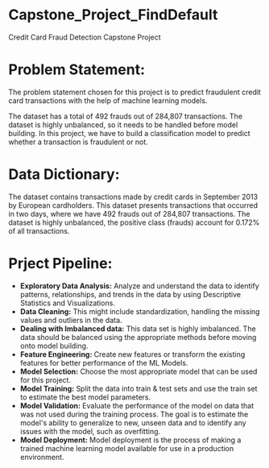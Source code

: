 # Capstone_Project_FindDefault
Credit Card Fraud Detection Capstone Project

# Problem Statement:
The problem statement chosen for this project is to predict fraudulent credit card transactions with the help of machine learning models.

The dataset has a total of 492 frauds out of 284,807 transactions. The dataset is highly unbalanced, so it needs to be handled before model building. In this project, we have to build a classification model to predict whether a transaction is fraudulent or not.

# Data Dictionary:  
  
The dataset contains transactions made by credit cards in September 2013 by European cardholders. This dataset presents transactions that occurred in two days, where we have 492 frauds out of 284,807 transactions. The dataset is highly unbalanced, the positive class (frauds) account for 0.172% of all transactions.

# Prject Pipeline:

- **Exploratory Data Analysis:** Analyze and understand the data to identify patterns, relationships, and trends in the data by using Descriptive Statistics and Visualizations.
- **Data Cleaning:** This might include standardization, handling the missing values and outliers in the data.
- **Dealing with Imbalanced data:** This data set is highly imbalanced. The data should be balanced using the appropriate methods before moving onto model building.
- **Feature Engineering:** Create new features or transform the existing features for better performance of the ML Models.
- **Model Selection:** Choose the most appropriate model that can be used for this project.
- **Model Training:** Split the data into train & test sets and use the train set to estimate the best model parameters.
- **Model Validation:** Evaluate the performance of the model on data that was not used during the training process. The goal is to estimate the model's ability to generalize to new, unseen data and to identify any issues with the model, such as overfitting.
- **Model Deployment:** Model deployment is the process of making a trained machine learning model available for use in a production environment.
